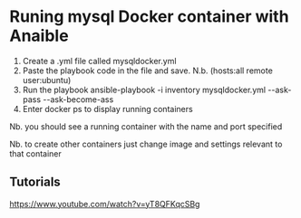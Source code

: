 Runing mysql Docker container with Anaible
============================================

1. Create a .yml file called mysqldocker.yml
2. Paste the playbook code in the file and save. N.b. (hosts:all remote user:ubuntu)
3. Run the playbook ansible-playbook -i inventory mysqldocker.yml --ask-pass --ask-become-ass
4. Enter docker ps to display running containers

Nb. you should see a running container with the name and port specified

Nb. to create other containers just change image and settings relevant to that container

Tutorials
--------------
https://www.youtube.com/watch?v=yT8QFKqcSBg
